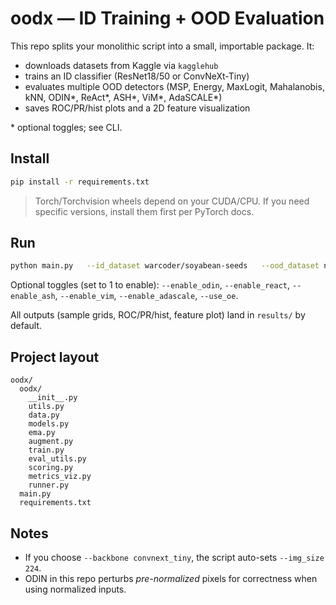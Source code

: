 # oodx — ID Training + OOD Evaluation

This repo splits your monolithic script into a small, importable package. It:
- downloads datasets from Kaggle via `kagglehub`
- trains an ID classifier (ResNet18/50 or ConvNeXt-Tiny)
- evaluates multiple OOD detectors (MSP, Energy, MaxLogit, Mahalanobis, kNN, ODIN*, ReAct*, ASH*, ViM*, AdaSCALE*)
- saves ROC/PR/hist plots and a 2D feature visualization

\* optional toggles; see CLI.

## Install

```bash
pip install -r requirements.txt
```

> Torch/Torchvision wheels depend on your CUDA/CPU. If you need specific versions, install them first per PyTorch docs.

## Run

```bash
python main.py   --id_dataset warcoder/soyabean-seeds   --ood_dataset neelgajare/rocks-dataset   --backbone resnet18   --epochs 50   --batch_size 64   --outdir results
```

Optional toggles (set to 1 to enable): `--enable_odin`, `--enable_react`, `--enable_ash`, `--enable_vim`, `--enable_adascale`, `--use_oe`.

All outputs (sample grids, ROC/PR/hist, feature plot) land in `results/` by default.

## Project layout

```
oodx/
  oodx/
    __init__.py
    utils.py
    data.py
    models.py
    ema.py
    augment.py
    train.py
    eval_utils.py
    scoring.py
    metrics_viz.py
    runner.py
  main.py
  requirements.txt
```

## Notes

- If you choose `--backbone convnext_tiny`, the script auto-sets `--img_size 224`.
- ODIN in this repo perturbs *pre-normalized* pixels for correctness when using normalized inputs.

